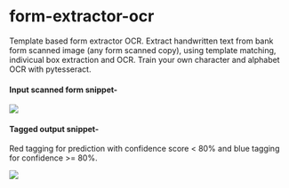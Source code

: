 # form-extractor-ocr

Template based form extractor OCR. 
Extract handwritten text from bank form scanned image (any form scanned copy), using template matching, indivicual box extraction and OCR.
Train your own character and alphabet OCR with pytesseract.
</br>

#### Input scanned form snippet-
<img src="https://user-images.githubusercontent.com/12294956/47312583-697cfe00-d65a-11e8-930a-e15fd67a5bb1.png">

#### Tagged output snippet-
Red tagging for prediction with confidence score < 80% and blue tagging for confidence >= 80%.

<img src="https://user-images.githubusercontent.com/12294956/47312584-697cfe00-d65a-11e8-95f7-5554a04bb0b8.png">
